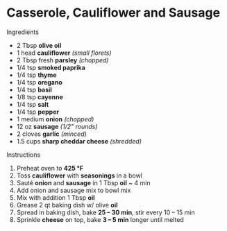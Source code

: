 # Casserole, Cauliflower and Sausage

Ingredients

* 2 Tbsp **olive oil**
* 1 head **cauliflower** *(small florets)*
* 2 Tbsp fresh **parsley** *(chopped)*
* 1/4 tsp **smoked paprika**
* 1/4 tsp **thyme**
* 1/4 tsp **oregano**
* 1/4 tsp **basil**
* 1/8 tsp **cayenne**
* 1/4 tsp **salt**
* 1/4 tsp **pepper**
* 1 medium **onion** *(chopped)*
* 12 oz **sausage** *(1/2" rounds)*
* 2 cloves **garlic** *(minced)*
* 1.5 cups **sharp cheddar cheese** *(shredded)*

Instructions

1. Preheat oven to **425 °F**
1. Toss **cauliflower** with **seasonings** in a bowl
1. Sauté **onion** and **sausage** in 1 Tbsp **oil** ~ 4 min
1. Add onion and sausage mix to bowl mix
1. Mix with addition 1 Tbsp **oil**
1. Grease 2 qt baking dish w/ olive **oil**
1. Spread in baking dish, bake **25 – 30 min**, stir every 10 – 15 min
1. Sprinkle **cheese** on top, bake **3 – 5 min** longer until melted
